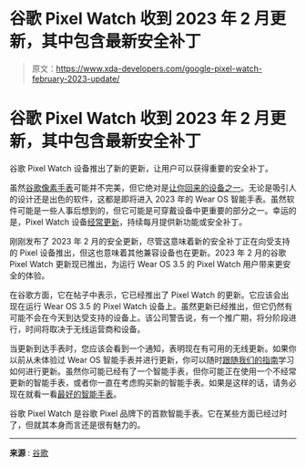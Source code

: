 # 谷歌 Pixel Watch 收到 2023 年 2 月更新，其中包含最新安全补丁

> 原文：<https://www.xda-developers.com/google-pixel-watch-february-2023-update/>

# 谷歌 Pixel Watch 收到 2023 年 2 月更新，其中包含最新安全补丁

谷歌 Pixel Watch 设备推出了新的更新，让用户可以获得重要的安全补丁。

虽然[谷歌像素手表](https://www.xda-developers.com/google-pixel-watch-review/)可能并不完美，但它绝对是[让你回来的设备之一](https://www.xda-developers.com/pixel-watch-pulling-me-back/)。无论是吸引人的设计还是出色的软件，这都是即将进入 2023 年的 Wear OS 智能手表。虽然软件可能是一些人事后想到的，但它可能是可穿戴设备中更重要的部分之一。幸运的是，Pixel Watch 设备[经常更新](https://www.xda-developers.com/pixel-watch-january-2023-update/)，持续每月提供新功能或安全补丁。

刚刚发布了 2023 年 2 月的安全更新，尽管这意味着新的安全补丁正在向受支持的 Pixel 设备推出，但这也意味着其他兼容设备也在更新。2023 年 2 月的谷歌 Pixel Watch 更新现已推出，为运行 Wear OS 3.5 的 Pixel Watch 用户带来更安全的体验。

在谷歌方面，它在帖子中表示，它已经推出了 Pixel Watch 的更新。它应该会出现在运行 Wear OS 3.5 的 Pixel Watch 设备上。虽然更新已经推出，但它仍然有可能不会在今天到达受支持的设备上。该公司警告说，有一个推广期，将分阶段进行，时间将取决于无线运营商和设备。

当更新到达手表时，您应该会看到一个通知，表明现在有可用的无线更新。如果你以前从未体验过 Wear OS 智能手表并进行更新，你可以随时[跟随我们的指南](https://www.xda-developers.com/how-to-update-wear-os-smartwatch/)学习如何进行更新。虽然你可能已经有了一个智能手表，但你可能正在使用一个不经常更新的智能手表，或者你一直在考虑购买新的智能手表。如果是这样的话，请务必现在就看一看[最好的智能手表](https://www.xda-developers.com/best-smartwatches/)。

谷歌 Pixel Watch 是谷歌 Pixel 品牌下的首款智能手表。它在某些方面已经过时了，但就其本身而言还是很有魅力的。

* * *

**来源** : [谷歌](https://support.google.com/googlepixelwatch/thread/200774559/)